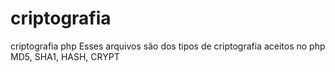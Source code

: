# criptografia
criptografia php
Esses arquivos são dos tipos de criptografia aceitos no php
MD5, SHA1, HASH, CRYPT
